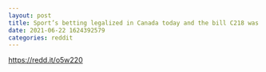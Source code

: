 ```yaml
--- 
layout: post 
title: Sport’s betting legalized in Canada today and the bill C218 was passed. $DKNG to the moon 
date: 2021-06-22 1624392579 
categories: reddit 
--- 
```

https://redd.it/o5w220